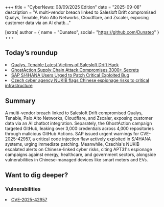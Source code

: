+++
  title = "CyberNews: 08/09/2025 Edition"
  date = "2025-09-08"
  description = "A multi-vendor breach linked to Salesloft Drift compromised Qualys, Tenable, Palo Alto Networks, Cloudflare, and Zscaler, exposing customer data via an AI chatb..."

  [extra]
  author = { name = "Dunateo", social= "https://github.com/Dunateo" }
  +++
<html><body>
<h2>Today’s roundup</h2>
<li><a href='https://www.infosecurity-magazine.com/news/qualys-tenable-salesloft-drift-hack/'>Qualys, Tenable Latest Victims of Salesloft Drift Hack</a></li>
<li><a href='https://www.infosecurity-magazine.com/news/ghostaction-supply-chain-3000/'>GhostAction Supply Chain Attack Compromises 3000+ Secrets</a></li>
<li><a href='https://www.infosecurity-magazine.com/news/sap-s4hana-patch-critical/'>SAP S/4HANA Users Urged to Patch Critical Exploited Bug</a></li>
<li><a href='https://securityaffairs.com/181976/intelligence/czech-cyber-agency-nukib-flags-chinese-espionage-risks-to-critical-infrastructure.html'>Czech cyber agency NUKIB flags Chinese espionage risks to critical infrastructure</a></li>
<h2>Summary</h2>
<p>A multi-vendor breach linked to Salesloft Drift compromised Qualys, Tenable, Palo Alto Networks, Cloudflare, and Zscaler, exposing customer data via an AI chatbot integration. Separately, the GhostAction campaign targeted GitHub, leaking over 3,000 credentials across 4,000 repositories through malicious GitHub Actions. SAP issued urgent warnings for CVE-2025-42957, a critical code injection flaw actively exploited in S/4HANA systems, urging immediate patching. Meanwhile, Czechia's NUKIB escalated alerts on Chinese-linked cyber risks, citing APT31's espionage campaigns against energy, healthcare, and government sectors, alongside vulnerabilities in Chinese-managed devices like smart meters and EVs.</p>
<h2>Want to dig deeper?</h2>
<h3>Vulnerabilities</h3>
<li><a href='https://vulnerability.circl.lu/vuln/CVE-2025-42957'>CVE-2025-42957</a></li>
</body></html>